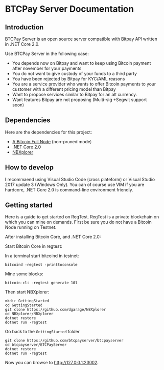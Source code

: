 # BTCPay Server Documentation

## Introduction

BTCPay Server is an open source server compatible with Bitpay API written in .NET Core 2.0.

Use BTCPay Server in the following case:

* You depends now on Bitpay and want to keep using Bitcoin payment after november for your payments
* You do not want to give custody of your funds to a third party
* You have been rejected by Bitpay for KYC/AML reasons
* You are a service provider who wants to offer Bitcoin payments to your customer with a different pricing model than Bitpay
* Want to propose services similar to Bitpay for an alt currency.
* Want features Bitpay are not proposing (Multi-sig +Segwit support soon)

## Dependencies

Here are the dependencies for this project:

* [A Bitcoin Full Node](bitcoin.org/en/download) (non-pruned mode)
* [.NET Core 2.0](https://microsoft.com/net/core/)
* [NBXplorer](https://github.com/dgarage/NBXplorer)

## How to develop

I recommaend using Visual Studio Code (cross plateform) or Visual Studio 2017 update 3 (Windows Only). You can of course use VIM if you are hardcore, .NET Core 2.0 is command-line environment friendly.

## Getting started

Here is a guide to get started on RegTest.
RegTest is a private blockchain on which you can mine on demands.
First be sure you do not have a Bitcoin Node running on Testnet.

After installing Bitcoin Core, and .NET Core 2.0:

Start Bitcoin Core in regtest:

In a terminal start bitcoind in testnet:
```
bitcoind -regtest -printtoconsole
```
Mine some blocks:
```
bitcoin-cli -regtest generate 101
```

Then start NBXplorer:
```
mkdir GettingStarted
cd GettingStarted
git clone https://github.com/dgarage/NBXplorer
cd NBXplorer/NBXplorer
dotnet restore
dotnet run -regtest
```

Go back to the `GettingStarted` folder

```
git clone https://github.com/btcpayserver/btcpayserver
cd btcpayserver/BTCPayServer
dotnet restore
dotnet run -regtest
```

Now you can browse to http://127.0.0.1:23002.


